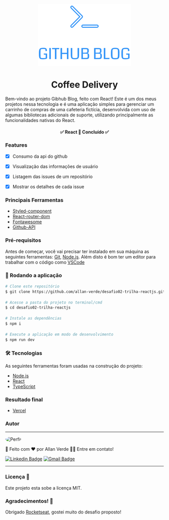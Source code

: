 <p align="center">
  <img src="./src/assets/logo.svg" alt="Daily Diet Logo">
</p>

<h1 align="center">Coffee Delivery</h1>

Bem-vindo ao projeto Gibhub Blog, feito com React! Este é um dos meus projetos nessa tecnologia e é uma aplicação simples para gerenciar um carrinho de compras de uma cafeteria fictícia, desenvolvida com uso de algumas bibliotecas adicionais de suporte, utilizando principalmente as funcionalidades nativas do React.

<h4 align="center"> 
	✅ React 🚀 Concluído ✅
</h4>


### Features

- [x] Consumo da api do github
- [x] Visualização das informações de usuário
- [x] Listagem das issues de um repositório
- [x] Mostrar os detalhes de cada issue


### Principais Ferramentas
- [Styled-component](https://styled-components.com)
- [React-router-dom](https://reactrouter.com/en/main)
- [Fontawesome](https://fontawesome.com)
- [Github-API](https://api.github.com)


### Pré-requisitos

Antes de começar, você vai precisar ter instalado em sua máquina as seguintes ferramentas:
[Git](https://git-scm.com), [Node.js](https://nodejs.org/en/).
Além disto é bom ter um editor para trabalhar com o código como [VSCode](https://code.visualstudio.com/)


### 🎲 Rodando a aplicação

```bash
# Clone este repositório
$ git clone https://github.com/allan-verde/desafio02-trilha-reactjs.git

# Acesse a pasta do projeto no terminal/cmd
$ cd desafio02-trilha-reactjs

# Instale as dependências
$ npm i

# Execute a aplicação em modo de desenvolvimento
$ npm run dev
```


### 🛠 Tecnologias

As seguintes ferramentas foram usadas na construção do projeto:

- [Node.js](https://nodejs.org/en/)
- [React](https://pt-br.reactjs.org/)
- [TypeScript](https://www.typescriptlang.org/)


### Resultado final
- [Vercel](https://github-blog-teal-kappa.vercel.app)


### Autor
---

<img style="border-radius: 50%;" src="https://github.com/allan-verde.png" width="100px;" alt="Perfil"/>

🚀 Feito com ❤️ por Allan Verde 👋🏽 Entre em contato!

[![Linkedin Badge](https://img.shields.io/badge/-Allan-blue?style=flat-square&logo=Linkedin&logoColor=white&link=https://www.linkedin.com/in/allan-verde/)]([https://www.linkedin.com/in/tgmarinho/](https://www.linkedin.com/in/allan-verde/)) 
[![Gmail Badge](https://img.shields.io/badge/-allangree2906@gmail.com-c14438?style=flat-square&logo=Gmail&logoColor=white&link=mailto:allangreen2906@gmail.com)](mailto:allangreen2906@gmail.com)

---

### Licença 📝
Este projeto esta sobe a licença MIT.


### Agradecimentos! 🤗
Obrigado [Rocketseat](https://rocketseat.com.br/), gostei muito do desafio proposto!

